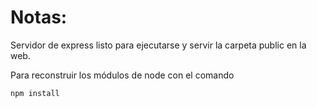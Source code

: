 # Notas:

Servidor de express listo para ejecutarse y servir la carpeta public en la web.

Para reconstruir los módulos de node con el comando

```
npm install
```